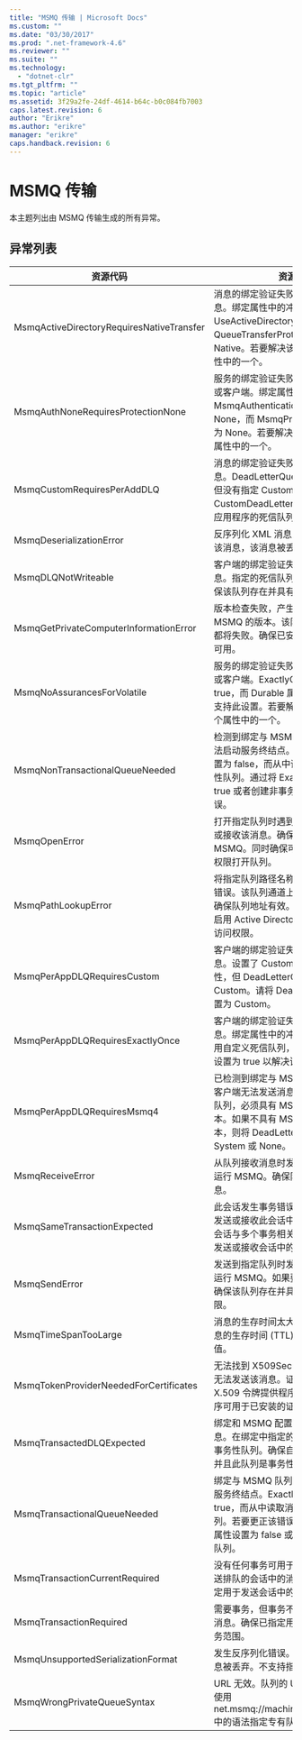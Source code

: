 ```yaml
---
title: "MSMQ 传输 | Microsoft Docs"
ms.custom: ""
ms.date: "03/30/2017"
ms.prod: ".net-framework-4.6"
ms.reviewer: ""
ms.suite: ""
ms.technology: 
  - "dotnet-clr"
ms.tgt_pltfrm: ""
ms.topic: "article"
ms.assetid: 3f29a2fe-24df-4614-b64c-b0c084fb7003
caps.latest.revision: 6
author: "Erikre"
ms.author: "erikre"
manager: "erikre"
caps.handback.revision: 6
---
```

# MSMQ 传输
本主题列出由 MSMQ 传输生成的所有异常。  
  
## 异常列表  
  
|资源代码|资源字符串|  
|----------|-----------|  
|MsmqActiveDirectoryRequiresNativeTransfer|消息的绑定验证失败。客户端无法发送消息。绑定属性中的冲突导致此错误。UseActiveDirectory 被设置为 true，而 QueueTransferProtocol 被设置为 Native。若要解决该冲突，请更正这两个属性中的一个。|  
|MsmqAuthNoneRequiresProtectionNone|服务的绑定验证失败。无法启动服务终结点或客户端。绑定属性中的冲突导致此错误。MsmqAuthenticationMode 被设置为 None，而 MsmqProtectionLevel 未被设置为 None。若要解决该冲突，请更正这两个属性中的一个。|  
|MsmqCustomRequiresPerAddDLQ|消息的绑定验证失败。客户端无法发送消息。DeadLetterQueue 设置为 Custom，但没有指定 CustomDeadLetterQueue。在 CustomDeadLetterQueue 属性中指定每个应用程序的死信队列的 URI。|  
|MsmqDeserializationError|反序列化 XML 消息时遇到错误。无法接收该消息，该消息被丢弃。|  
|MsmqDLQNotWriteable|客户端的绑定验证失败。客户端无法发送消息。指定的死信队列不存在或无法写入。确保该队列存在并具有正确的写入权限。|  
|MsmqGetPrivateComputerInformationError|版本检查失败，产生指定错误。无法检测到 MSMQ 的版本。该队列通道上的所有操作都将失败。确保已安装 MSMQ 且 MSMQ 可用。|  
|MsmqNoAssurancesForVolatile|服务的绑定验证失败。无法启动服务终结点或客户端。ExactlyOnce 属性被设置为 true，而 Durable 属性被设置为 false。不支持此设置。若要解决该冲突，请更正这两个属性中的一个。|  
|MsmqNonTransactionalQueueNeeded|检测到绑定与 MSMQ 队列配置不匹配。无法启动服务终结点。ExactlyOnce 属性被设置为 false，而从中读取消息的队列是事务性队列。通过将 ExactlyOnce 属性设置为 true 或者创建非事务性绑定可以更正该错误。|  
|MsmqOpenError|打开指定队列时遇到错误。无法从队列发送或接收该消息。确保已安装和运行 MSMQ。同时确保可以使用所需访问模式和权限打开队列。|  
|MsmqPathLookupError|将指定队列路径名称转换为格式名称时遇到错误。该队列通道上的所有操作都已失败。确保队列地址有效。安装 MSMQ 时，必须启用 Active Directory 集成并且具有对其的访问权限。|  
|MsmqPerAppDLQRequiresCustom|客户端的绑定验证失败。客户端无法发送消息。设置了 CustomDeadLetterQueue 属性，但 DeadLetterQueue 属性未设置为 Custom。请将 DeadLetterQueue 属性设置为 Custom。|  
|MsmqPerAppDLQRequiresExactlyOnce|客户端的绑定验证失败。客户端无法发送消息。绑定属性中的冲突导致该错误。若要使用自定义死信队列，必须将 ExactlyOnce 设置为 true 以解决该冲突。|  
|MsmqPerAppDLQRequiresMsmq4|已检测到绑定与 MSMQ 配置之间不匹配。客户端无法发送消息。若要使用自定义死信队列，必须具有 MSMQ 版本 4.0 或更高版本。如果不具有 MSMQ 版本 4.0 或更高版本，则将 DeadLetterQueue 属性设置为 System 或 None。|  
|MsmqReceiveError|从队列接收消息时发生错误。确保已安装和运行 MSMQ。确保队列可用于从中接收消息。|  
|MsmqSameTransactionExpected|此会话发生事务错误。会话通道出错。无法发送或接收此会话中的消息。不能将排队的会话与多个事务相关联。确保使用单个事务发送或接收会话中的所有消息。|  
|MsmqSendError|发送到指定队列时发生错误。确保已安装和运行 MSMQ。如果要发送到本地队列，则确保该队列存在并具有所需的访问模式和权限。|  
|MsmqTimeSpanTooLarge|消息的生存时间太大。无法发送该消息。消息的生存时间 \(TTL\) 不能超过 Int32 最大值。|  
|MsmqTokenProviderNeededForCertificates|无法找到 X509SecurityTokenProvider。无法发送该消息。证书身份验证模式需要 X.509 令牌提供程序。确保安全令牌提供程序可用于已安装的证书。|  
|MsmqTransactedDLQExpected|绑定和 MSMQ 配置不匹配。无法发送消息。在绑定中指定的自定义死信队列必须是事务性队列。确保自定义死信队列地址正确并且此队列是事务性队列。|  
|MsmqTransactionalQueueNeeded|绑定与 MSMQ 队列配置不匹配。无法启动服务终结点。ExactlyOnce 属性被设置为 true，而从中读取消息的队列不是事务性队列。若要更正该错误，请将 ExactlyOnce 属性设置为 false 或者为此绑定创建事务性队列。|  
|MsmqTransactionCurrentRequired|没有任何事务可用于发送会话中的消息。发送排队的会话中的消息需要事务。确保已指定用于发送会话中的消息的事务范围。|  
|MsmqTransactionRequired|需要事务，但事务不可用。无法发送或接收消息。确保已指定用于发送或接收消息的事务范围。|  
|MsmqUnsupportedSerializationFormat|发生反序列化错误。无法接收该消息，该消息被丢弃。不支持指定的序列化格式。|  
|MsmqWrongPrivateQueueSyntax|URL 无效。队列的 URL 不能包含“$”字符。使用 net.msmq:\/\/machine\/private\/queueName 中的语法指定专有队列的地址。|